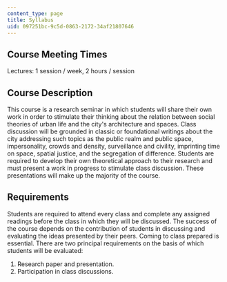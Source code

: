 ```yaml
---
content_type: page
title: Syllabus
uid: 097251bc-9c5d-0863-2172-34af21807646
---
```


Course Meeting Times
--------------------

Lectures: 1 session / week, 2 hours / session

Course Description
------------------

This course is a research seminar in which students will share their own work in order to stimulate their thinking about the relation between social theories of urban life and the city's architecture and spaces. Class discussion will be grounded in classic or foundational writings about the city addressing such topics as the public realm and public space, impersonality, crowds and density, surveillance and civility, imprinting time on space, spatial justice, and the segregation of difference. Students are required to develop their own theoretical approach to their research and must present a work in progress to stimulate class discussion. These presentations will make up the majority of the course.

Requirements
------------

Students are required to attend every class and complete any assigned readings before the class in which they will be discussed. The success of the course depends on the contribution of students in discussing and evaluating the ideas presented by their peers. Coming to class prepared is essential. There are two principal requirements on the basis of which students will be evaluated:

1.  Research paper and presentation.
2.  Participation in class discussions.